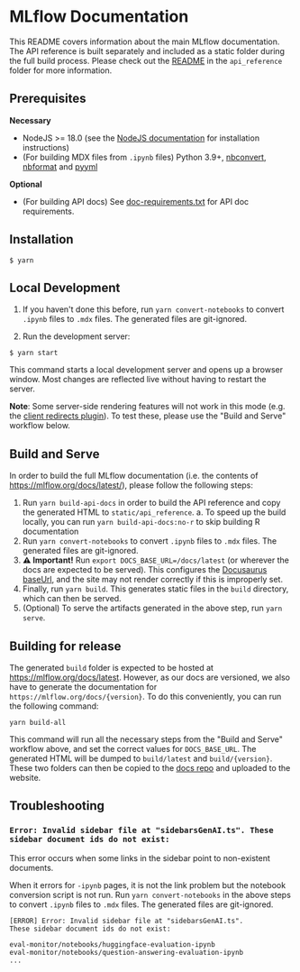 # MLflow Documentation

This README covers information about the main MLflow documentation. The API reference is built separately and included as a static folder during the full build process. Please check out the [README](https://github.com/mlflow/mlflow/blob/master/docs/api_reference/README.md) in the `api_reference` folder for more information.

## Prerequisites

**Necessary**

- NodeJS >= 18.0 (see the [NodeJS documentation](https://nodejs.org/en/download) for installation instructions)
- (For building MDX files from `.ipynb` files) Python 3.9+, [nbconvert](https://pypi.org/project/nbconvert/), [nbformat](https://pypi.org/project/nbformat/) and [pyyml](https://pypi.org/project/pyyml/)

**Optional**

- (For building API docs) See [doc-requirements.txt](https://github.com/mlflow/mlflow/blob/master/requirements/doc-requirements.txt) for API doc requirements.

## Installation

```
$ yarn
```

## Local Development

1. If you haven't done this before, run `yarn convert-notebooks` to convert `.ipynb` files to `.mdx` files. The generated files are git-ignored.

2. Run the development server:

```
$ yarn start
```

This command starts a local development server and opens up a browser window. Most changes are reflected live without having to restart the server.

**Note**: Some server-side rendering features will not work in this mode (e.g. the [client redirects plugin](https://docusaurus.io/docs/api/plugins/@docusaurus/plugin-client-redirects)). To test these, please use the "Build and Serve" workflow below.

## Build and Serve

In order to build the full MLflow documentation (i.e. the contents of https://mlflow.org/docs/latest/), please follow the following steps:

1. Run `yarn build-api-docs` in order to build the API reference and copy the generated HTML to `static/api_reference`.
   a. To speed up the build locally, you can run `yarn build-api-docs:no-r` to skip building R documentation
2. Run `yarn convert-notebooks` to convert `.ipynb` files to `.mdx` files. The generated files are git-ignored.
3. **⚠️ Important!** Run `export DOCS_BASE_URL=/docs/latest` (or wherever the docs are expected to be served). This configures the [Docusaurus baseUrl](https://docusaurus.io/docs/api/docusaurus-config#baseUrl), and the site may not render correctly if this is improperly set.
4. Finally, run `yarn build`. This generates static files in the `build` directory, which can then be served.
5. (Optional) To serve the artifacts generated in the above step, run `yarn serve`.

## Building for release

The generated `build` folder is expected to be hosted at https://mlflow.org/docs/latest. However, as our docs are versioned, we also have to generate the documentation for `https://mlflow.org/docs/{version}`. To do this conveniently, you can run the following command:

```
yarn build-all
```

This command will run all the necessary steps from the "Build and Serve" workflow above, and set the correct values for `DOCS_BASE_URL`. The generated HTML will be dumped to `build/latest` and `build/{version}`. These two folders can then be copied to the [docs repo](https://github.com/mlflow/mlflow-legacy-website/tree/main/docs) and uploaded to the website.

## Troubleshooting

### `Error: Invalid sidebar file at "sidebarsGenAI.ts". These sidebar document ids do not exist:`

This error occurs when some links in the sidebar point to non-existent documents.

When it errors for `-ipynb` pages, it is not the link problem but the notebook conversion script is not run. Run `yarn convert-notebooks` in the above steps to convert `.ipynb` files to `.mdx` files. The generated files are git-ignored.

```
[ERROR] Error: Invalid sidebar file at "sidebarsGenAI.ts".
These sidebar document ids do not exist:

eval-monitor/notebooks/huggingface-evaluation-ipynb
eval-monitor/notebooks/question-answering-evaluation-ipynb
...
```
